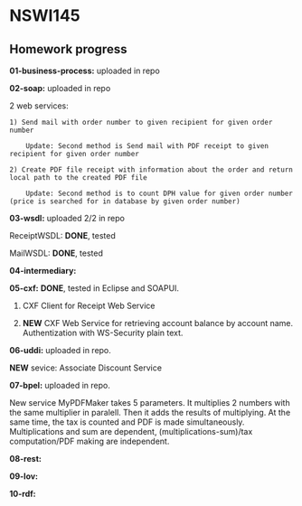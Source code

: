 # NSWI145

## Homework progress

**01-business-process:** uploaded in repo

**02-soap:** uploaded in repo

  2 web services:
  
    1) Send mail with order number to given recipient for given order number
    
        Update: Second method is Send mail with PDF receipt to given recipient for given order number
    
    2) Create PDF file receipt with information about the order and return local path to the created PDF file
    
        Update: Second method is to count DPH value for given order number (price is searched for in database by given order number)

**03-wsdl:** uploaded 2/2 in repo

ReceiptWSDL: **DONE**, tested
        
MailWSDL: **DONE**, tested

**04-intermediary:**

**05-cxf:** **DONE**, tested in Eclipse and SOAPUI.

1) CXF Client for Receipt Web Service

2) **NEW** CXF Web Service for retrieving account balance by account name. Authentization with WS-Security plain text.

**06-uddi:** uploaded in repo.

  **NEW** sevice: Associate Discount Service

**07-bpel:** uploaded in repo.

  New service MyPDFMaker takes 5 parameters. It multiplies 2 numbers with the same multiplier in paralell. Then it adds the results of multiplying. At the same time, the tax is counted and PDF is made simultaneously. 
  Multiplications and sum are dependent, (multiplications-sum)/tax computation/PDF making are independent.

**08-rest:**

**09-lov:**

**10-rdf:**

